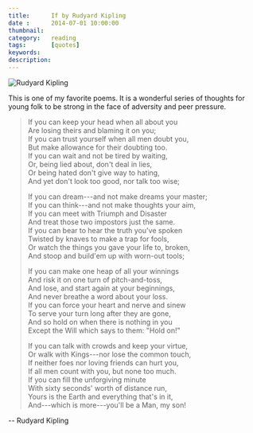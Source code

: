 ```yaml
---
title: 		If by Rudyard Kipling
date : 		2014-07-01 10:00:00
thumbnail:
category:	reading
tags: 		[quotes]
keywords:
description:
---
```

![Rudyard Kipling](http://upload.wikimedia.org/wikipedia/commons/thumb/9/90/Rudyard_Kipling%2C_by_Elliott_%26_Fry.jpg/225px-Rudyard_Kipling%2C_by_Elliott_%26_Fry.jpg)

This is one of my favorite poems. It is a wonderful
series of thoughts for young folk to be strong in
the face of adversity and peer pressure.


> If you can keep your head when all about you  
> Are losing theirs and blaming it on you;  
> If you can trust yourself when all men doubt you,  
> But make allowance for their doubting too.  
> If you can wait and not be tired by waiting,  
> Or, being lied about, don't deal in lies,  
> Or being hated don't give way to hating,  
> And yet don't look too good, nor talk too wise;  
>   
> If you can dream---and not make dreams your master;  
> If you can think---and not make thoughts your aim,  
> If you can meet with Triumph and Disaster  
> And treat those two impostors just the same.  
> If you can bear to hear the truth you've spoken  
> Twisted by knaves to make a trap for fools,  
> Or watch the things you gave your life to, broken,  
> And stoop and build'em up with worn-out tools;  
>  
> If you can make one heap of all your winnings  
> And risk it on one turn of pitch-and-toss,  
> And lose, and start again at your beginnings,  
> And never breathe a word about your loss.  
> If you can force your heart and nerve and sinew  
> To serve your turn long after they are gone,  
> And so hold on when there is nothing in you  
> Except the Will which says to them: "Hold on!"  
>  
> If you can talk with crowds and keep your virtue,  
> Or walk with Kings---nor lose the common touch,  
> If neither foes nor loving friends can hurt you,  
> If all men count with you, but none too much.  
> If you can fill the unforgiving minute  
> With sixty seconds' worth of distance run,  
> Yours is the Earth and everything that's in it,  
> And---which is more---you'll be a Man, my son!  

-- Rudyard Kipling
